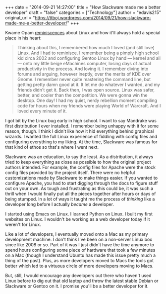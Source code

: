 +++
date = "2014-09-21 14:27:00"
title = "How Slackware made me a better developer"
draft = "false"
categories = ["Technology"]
author = "edavis215"
original_url = "https://ttboj.wordpress.com/2014/09/21/how-slackware-made-me-a-better-developer/"
+++


<p> Kwame Opam <a href="http://www.theverge.com/2014/9/21/6661393/tell-me-why-you-use-linux-everyday">reminiscences</a> about Linux and how it'll always hold a special place in his heart: </p>

<blockquote>
<p> Thinking about this, I remembered how much I loved (and still love) Linux. And I had to reminisce. I remember being a pimply high school kid circa 2002 and configuring Gentoo Linux by hand — kernel and all — onto my little beige eMachines computer, losing days of actual productivity in the process. And loving it. I remember diving into forums and arguing, however ineptly, over the merits of KDE over Gnome. I remember never quite mastering the command line, but getting pretty damn good at it. It let me do whatever I wanted, and my friends didn't get it. Back then, I was open source. Linux was safer, better, and cooler than the competition. We were gonna win the desktop. One day! I had my quiet, nerdy rebellion moment compiling code for hours when my friends were playing World of Warcraft. And I loved every minute of it. </p>
</blockquote>

<p> I got bit by the Linux bug early in high school. I want to say Mandrake was first distribution I ever installed. I remember being unhappy with it for some reason, though. I think I didn't like how it hid everything behind graphical wizards. I wanted the full Linux experience of fiddling with config files and configuring everything to my liking. At the time, Slackware was famous for that kind of ethos so that's where I went next. </p>

<p> Slackware was an education, to say the least. As a distribution, it always tried to keep everything as close as possible to how the original project authors intended. For example, the config files for Apache were the stock config files provided by the project itself. There were no helpful customizations made by Slackware to make things easier. If you wanted to configure Apache, you had to start digging through the docs to figure stuff out on your own. As tough and frustrating as this could be, it was such a thrill when I would finally put all the pieces together after hours or days of being stumped. In a lot of ways it taught me the process of <i>thinking</i> like a developer long before I actually <i>became</i> a developer. </p>

<p> I started using Emacs on Linux. I learned Python on Linux. I built my first websites on Linux. I wouldn't be working as a web developer today if it weren't for Linux. </p>

<p> Like a lot of developers, I eventually moved onto a Mac as my primary development machine. I don't think I've been on a non-server Linux box since like 2008 or so. Part of it was I just didn't have the time anymore to spend hours configuring some piece of hardware that took a few minutes on a Mac (though I understand Ubuntu has made this issue pretty much a thing of the past). Plus, as more developers moved to Macs the tools got better which led to a virtuous circle of more developers moving to Macs. </p>

<p> But, still, I would encourage any developers out there who haven't used Linux before to dig out that old laptop and throw the latest stable Debian or Slackware or Gentoo on it. I promise you'll be a better developer for it. </p>


